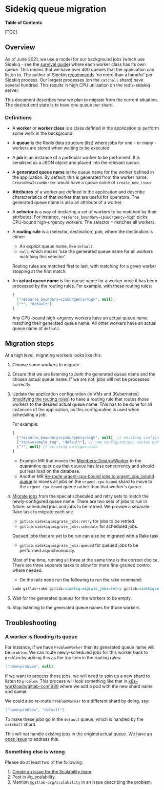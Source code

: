 # Sidekiq queue migration

**Table of Contents**

[TOC]

## Overview

As of June 2021, we use a model for our background jobs (which use
Sidekiq - see the [survival guide]) where each worker class has its own
queue. This means that we have over 400 queues that the application can
listen to. The author of Sidekiq [recommends] 'no more than a handful'
per Sidekiq process. Our largest processes (on the `catchall` shard)
have several hundred. This results in high CPU utilisation on the
redis-sidekiq server.

This document describes how we plan to migrate from the current situation. The
desired end state is to have one queue per shard.

[survival guide]: sidekiq-survival-guide-for-sres.md
[recommends]: https://github.com/mperham/sidekiq/wiki/Advanced-Options#queues

### Definitions

* A **worker** or **worker class** is a class defined in the application
  to perform some work in the background.
* A **queue** is the Redis data structure (list) where jobs for one - or
  many - workers are stored when waiting to be executed
* A **job** is an instance of a particular worker to be performed. It is
  serialised as a JSON object and placed into the relevant queue.
* A **generated queue name** is the queue name for the worker defined in
  the application. By default, this is generated from the worker name:
  `CreateNewIssueWorker` would have a queue name of `create_new_issue`.
* **Attributes** of a worker are defined in the application and describe
  characteristics of that worker that are useful for operators. The
  generated queue name is also an attribute of a worker.
* A **selector** is a way of declaring a set of workers to be matched by
  their attributes. For instance, `resource_boundary=cpu&urgency=high`
  picks CPU-bound high-urgency workers. The selector `*` matches all
  workers.
* A **routing rule** is a (selector, destination) pair, where the
  destination is either:
  * An explicit queue name, like `default`.
  * `null`, which means 'use the generated queue name for all workers
    matching this selector'.

  Routing rules are matched first to last, with matching for a given
  worker stopping at the first match.
* An **actual queue name** is the queue name for a worker once it has
  been processed by the routing rules. For example, with these routing
  rules:

  ```json
  [
    ["resource_boundary=cpu&urgency=high", null],
    ["*", "default"]
  ]
  ```

  Any CPU-bound high-urgency workers have an actual queue name matching
  their generated queue name. All other workers have an actual queue
  name of `default`.

## Migration steps

At a high level, migrating workers looks like this:

1. Choose some workers to migrate.
1. Ensure that we are listening to _both_ the generated queue name and the
   chosen actual queue name. If we are not, jobs will not be processed
   correctly.
1. Update the application configuration (in VMs and [Kubernetes]([modifying the routing rules](https://gitlab.com/gitlab-com/gl-infra/k8s-workloads/gitlab-com/-/blob/51e2015528d332b48a0b72b76bb36cba530b624d/releases/gitlab/values/gprd.yaml.gotmpl?page=2#L1031)) to have
   a routing rule that routes those workers to the desired actual queue
   name. This has to be done for all instances of the application, as
   this configuration is used when scheduling a job.

   For example:

    ```js
    [
      ["resource_boundary=cpu&urgency=high", null], // existing configuration
      ["tags=example_tag", "default"], // new configuration; routes workers with `example_tag` to the `default` queue
      ["*", null] // existing configuration
    ]
    ```

    * Example MR that moves the [Members::DestroyWorker](https://gitlab.com/gitlab-com/gl-infra/k8s-workloads/gitlab-com/-/merge_requests/3822) to the quarantine queue as that quueue has less concurrency and should put less load on the database.
    * Another MR [Re-route urgent-cpu-bound jobs to urgent_cpu_bound queue](https://gitlab.com/gitlab-com/gl-infra/k8s-workloads/gitlab-com/-/merge_requests/1175) to moves all jobs on the `urgent-cpu-bound` shard to move to the `urgent_cpu_bound` queue rather than that worker's queue.

1. [Migrate jobs](https://docs.gitlab.com/ee/administration/sidekiq/sidekiq_job_migration.html) from the special scheduled and retry sets to match the newly-configured queue name. There are two sets of jobs to run in future: scheduled jobs and jobs to be retried. We provide a separate Rake task to migrate each set:

    * `gitlab:sidekiq:migrate_jobs:retry` for jobs to be retried.
    * `gitlab:sidekiq:migrate_jobs:schedule` for scheduled jobs.

    Queued jobs that are yet to be run can also be migrated with a Rake task

    * `gitlab:sidekiq:migrate_jobs:queued` for queued jobs to be performed asynchronously.

    Most of the time, running all three at the same time is the correct choice. There are three separate tasks to allow for more fine-grained control where needed.

    * On the rails node run the following to run the rake command:

    ```ruby
    sudo gitlab-rake gitlab:sidekiq:migrate_jobs:retry gitlab:sidekiq:migrate_jobs:schedule gitlab:sidekiq:migrate_jobs:queued
    ```

1. Wait for the generated queues for the workers to be empty.
1. Stop listening to the generated queue names for those workers.

## Troubleshooting

### A worker is flooding its queue

For instance, if we have `ProblemWorker` then its generated queue name
will be `problem`. We can route newly-scheduled jobs for this worker
back to `problem` by adding this as the top item in the routing rules:

```json
["name=problem", null]
```

If we want to process those jobs, we will need to spin up a new shard to
listen to `problem`. This process will look something like that in
[k8s-workloads/gitlab-com!930][new-shard] where we add a pod with the
new shard name and queue.

We could also re-route `ProblemWorker` to a different shard by doing,
say:

```json
["name=problem", "default"]
```

To make these jobs go in the `default` queue, which is handled by the
`catchall` shard.

This will not handle existing jobs in the original actual queue. We have
[an open issue][1080] to address this.

[1080]: https://gitlab.com/gitlab-com/gl-infra/scalability/-/issues/1080
[new-shard]: https://gitlab.com/gitlab-com/gl-infra/k8s-workloads/gitlab-com/-/merge_requests/930

### Something else is wrong

Please do at least two of the following:

1. [Create an issue for the Scalability team][create-issue].
2. Post in #g_scalability.
3. Mention `@gitlab-org/scalability` in an issue describing the problem.

[create-issue]: https://gitlab.com/gitlab-com/gl-infra/scalability/-/issues/new

